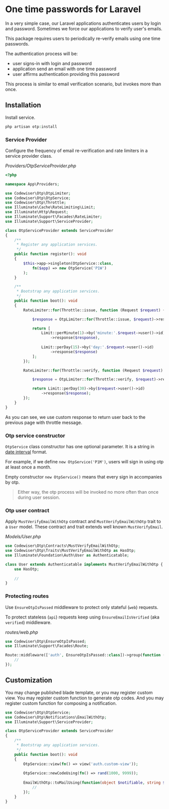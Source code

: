 # One time passwords for Laravel

In a very simple case, our Laravel applications authenticates users by login 
and password. Sometimes we force our applications to verify user's emails.

This package requires users to periodically re-verify emails using one time 
passwords.

The authentication process will be:

* user signs-in with login and password
* application send an email with one time password
* user affirms authentication providing this password

This process is similar to email verification scenario, but invokes more 
than once.

## Installation

Install service.

```php
php artisan otp:install
```

### Service Provider

Configure the frequency of email re-verification and rate limiters in a service 
provider class.

_Providers/OtpServiceProvider.php_

```php
<?php

namespace App\Providers;

use Codewiser\Otp\OtpLimiter;
use Codewiser\Otp\OtpService;
use Codewiser\Otp\Throttle;
use Illuminate\Cache\RateLimiting\Limit;
use Illuminate\Http\Request;
use Illuminate\Support\Facades\RateLimiter;
use Illuminate\Support\ServiceProvider;

class OtpServiceProvider extends ServiceProvider
{
    /**
     * Register any application services.
     */
    public function register(): void
    {
        $this->app->singleton(OtpService::class, 
            fn($app) => new OtpService('P1W')
        );
    }

    /**
     * Bootstrap any application services.
     */
    public function boot(): void
    {
        RateLimiter::for(Throttle::issue, function (Request $request) {

            $response = OtpLimiter::for(Throttle::issue, $request)->response();

            return [
                Limit::perMinute(1)->by('minute:'.$request->user()->id)
                    ->response($response),
                    
                Limit::perDay(15)->by('day:'.$request->user()->id)
                    ->response($response)
            ];
        });

        RateLimiter::for(Throttle::verify, function (Request $request) {

            $response = OtpLimiter::for(Throttle::verify, $request)->response();

            return Limit::perDay(30)->by($request->user()->id)
                ->response($response);
        });
    }
}
```

As you can see, we use custom response to return user back to the previous page 
with throttle message.

### Otp service constructor

`OtpService` class constructor has one optional parameter. It is a string in
[date interval](https://www.php.net/manual/en/dateinterval.construct.php) 
format.

For example, if we define `new OtpService('P1M')`, users will sign in 
using otp at least once a month.

Empty constructor `new OtpService()` means that every sign in accompanies 
by otp.

> Either way, the otp process will be invoked no more often than once 
> during user session.

### Otp user contract

Apply `MustVerifyEmailWithOtp` contract and `MustVerifyEmailWithOtp` trait 
to a `User` model. These contract and trait extends well known 
`MustVerifyEmail`.

_Models/User.php_

```php
use Codewiser\Otp\Contracts\MustVerifyEmailWithOtp;
use Codewiser\Otp\Traits\MustVerifyEmailWithOtp as HasOtp;
use Illuminate\Foundation\Auth\User as Authenticatable;

class User extends Authenticatable implements MustVerifyEmailWithOtp {
    use HasOtp;
    
    //
}
```

### Protecting routes

Use `EnsureOtpIsPassed` middleware to protect only stateful (`web`) requests.

To protect stateless (`api`) requests keep using 
`EnsureEmailIsVerified` (aka `verified`) middleware.

_routes/web.php_

```php
use Codewiser\Otp\EnsureOtpIsPassed;
use Illuminate\Support\Facades\Route;

Route::middleware(['auth', EnsureOtpIsPassed::class])->group(function () {
    //
});
```

## Customization

You may change published blade template, or you may register custom view.
You may register custom function to generate otp codes.
And you may register custom function for composing a notification.

```php
use Codewiser\Otp\OtpService;
use Codewiser\Otp\Notifications\EmailWithOtp;
use Illuminate\Support\ServiceProvider;

class OtpServiceProvider extends ServiceProvider
{
    /**
     * Bootstrap any application services.
     */
    public function boot(): void
    {
        OtpService::view(fn() => view('auth.custom-view'));
        
        OtpService::newCodeUsing(fn() => rand(1000, 9999));
        
        EmailWithOtp::toMailUsing(function(object $notifiable, string $otp) {
            //
        });
    }
}
```